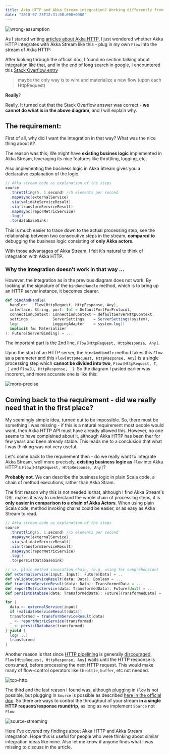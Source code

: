 ```yaml
---
title: Akka HTTP and Akka Stream integration? Working differently from what I originally thought
date: "2018-07-23T12:31:08.000+0900"
---
```


![wrong-assumption](/images/akka-http-stream-integration/wrong-assumption.jpg)

As I started writing [articles about Akka HTTP](), I just wondered whether Akka HTTP integrates with Akka Stream like this - plug in my own `Flow` into the stream of Akka HTTP:

After looking through the official doc, I found no section talking about integration like that, and in the end of long search in google, I encountered this [Stack Overflow entry](https://stackoverflow.com/questions/36294428/akka-http-complete-request-with-flow) 
> maybe the only way is to wire and materialize a new flow (upon each HttpRequest)

**Really**?

Really. It turned out that the Stack Overflow answer was correct - **we cannot do what is in the above diagram**, and I will explain why.

## The requirement:

First of all, why did I want the integration in that way? What was the nice thing about it?

The reason was this; We might have **existing busines logic** implemented in Akka Stream, leveraging its nice features like throttling, logging, etc. 

Also implementing the business logic in Akka Stream gives you a declarative explanation of the logic.

```scala
// Akka stream code as explanation of the steps
source
  .throttling(5, 1.second) //5 elements per second
  .mapAsync(externalService)
  .via(validateServiceResult)
  .via(transformServiceResult)
  .mapAsync(reporMetricService)
  .log()
  .to(databaseSink)
```

This is much easier to trace down to the actual processing step, see the relationship between two consecutive steps in the stream, **compared to** debugging the business logic consisting of **only Akka actors**.

With those advantages of Akka Stream, I felt it's natural to think of integration with Akka HTTP.

### Why the integration doesn't work in that way ...

However, the integration as in the previous diagram does not work. By looking at the signature of the `bindAndHandle` method, which is to bring up an HTTP server instance, it becomes clearer. 

```scala
def bindAndHandle(
  handler:   Flow[HttpRequest, HttpResponse, Any],
  interface: String, port: Int = DefaultPortForProtocol,
  connectionContext: ConnectionContext = defaultServerHttpContext,
  settings:          ServerSettings    = ServerSettings(system),
  log:               LoggingAdapter    = system.log)(
  implicit fm: Materializer
): Future[ServerBinding] = ...
```
The important part is the 2nd line, `Flow[HttpRequest, HttpResponse, Any]`. 

Upon the start of an HTTP server, the `bindAndHandle` method takes this `Flow` as a parameter and this `Flow[HttpRequest, HttpResponse, Any]` is a single processing step which **cannot be divided into two**, `Flow[HttpRequest, T, _]` and `Flow[U, HttpResponse, _]`. So the diagram I pasted earlier was incorerct, and more accurate one is like this:

![more-precise](/images/akka-http-stream-integration/more-precisejpg.jpg)

## Coming back to the requirement - did we really need that in the first place?

My seemingly simple idea, turned out to be impossible. So, there must be something I was missing - if this is a natural requirement most people would want, then Akka HTTP API must have already allowed this. However, no one seems to have complained about it, although Akka HTTP has been ther for few years and been already stable. This leads me to a conclusion that what I was thinking was not very useful.

Let's come back to the requirement then - do we really want to integrate Akka Stream, well more precisely, **existing business logic as** `Flow` into Akka HTTP's `Flow[HttpRequest, HttpResponse, Any]`?

**Probably not**. We can describe the business logic in plain Scala code, a chain of method executions, rather than Akka Stram.

The first reason why this is not needed is that, although I find Akka Stream's DSL makes it easy to understand the whole chain of processing steps, it is **only easier in comparison to a chain of Akka Actors**. When using plain Scala code, method invoking chains could be easier, or as easy as Akka Stream to read.

```scala
// Akka stream code as explanation of the steps
source
  .throttling(5, 1.second) //5 elements per second
  .mapAsync(externalService)
  .via(validateServiceResult)
  .via(transformServiceResult)
  .mapAsync(reporMetricService)
  .log()
  .to(persistDatabaseSink)
```

```scala
// vs. plain method invocation chain, (e.g. using for comprehension)
def externalService(input: Input): Future[Data] = ..
def validateServiceResult(data: Data): Boolean = ...
def transformServiceResult(data: Data): TransformedData = ...
def reportMetricService(data: TransformedData): Future[Unit] = ...
def persistDatabase(data: TransformedData): Future[TransformedData] = ...

for {
  data <- externalService(input)
  if (validateServiceResult(data))
  transformed = transformServiceResult(data)
  _ <- reportMetricService(transformed)
  _ <- persistDatabase(transformed)
} yield {
  log(...)
  transformed
}
```

Another reason is that since [HTTP pipelining](https://en.wikipedia.org/wiki/HTTP_pipelining) is generally [discouraged](https://doc.akka.io/docs/akka-http/current/server-side/low-level-api.html#controlling-server-parallelism), `Flow[HttpRequest, HttpResponse, Any]` waits until the HTTP response is consumed, before processing the next HTTP request.
This would make many of flow-control operators like `throttle`, `buffer`, etc not needed. 

![tcp-http](/images/akka-http-stream-integration/tcp-http.gif)

The third and the last reason I found was, although plugging in `Flow` is not possible, but plugging in `Source` is possible as described [here in the official doc](https://doc.akka.io/docs/akka-http/current/routing-dsl/source-streaming-support.html#source-streaming). So there are ways to control the throughput of your stream **in a single HTTP request/response roundtrip**, as long as we implement `Source` not `Flow`.

![source-streaming](/images/akka-http-stream-integration/source-streaming.gif)

Here I've covered my findings about Akka HTTP and Akka Stream integration. Hope this is useful for people who were thinking about similar integration ideas like mine. Also let me know if anyone finds what I was missing to discuss in the article.
